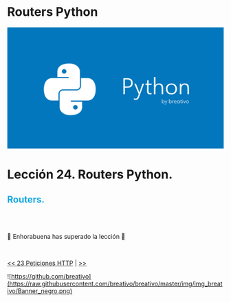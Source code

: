 # Routers Python

![](https://github.com/breativo/Python_by_breativo/blob/master/img/Banner_Python_by_breativo.png?raw=true)

# Lección 24. Routers Python.
<h2 style="color:#15A7E1">Routers.</h2>


<br>
<br>

🎉 Enhorabuena has superado la lección 🎉

<br>

[<< 23 Peticiones HTTP](../23_Peticiones_HTTP_Python) | [ >>](../22_Peticiones_HTTP__Python)

![https://github.com/breativo](https://raw.githubusercontent.com/breativo/breativo/master/img/img_breativo/Banner_negro.png)



